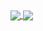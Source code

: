 <a href="https://github.com/anuraghazra/github-readme-stats">
  <img align="center" src="https://github-readme-stats.vercel.app/api?username=senalw&&count_private=true&show_icons=true" />
</a>
<a href="https://github.com/anuraghazra/convoychat">
  <img align="center" src="https://github-readme-stats.vercel.app/api/top-langs/?username=senalw&layout=compact" />
</a>
